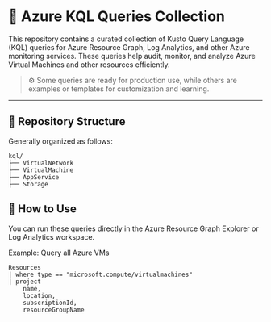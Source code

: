 # 💠 Azure KQL Queries Collection
This repository contains a curated collection of Kusto Query Language (KQL) queries for Azure Resource Graph, Log Analytics, and other Azure monitoring services. These queries help audit, monitor, and analyze Azure Virtual Machines and other resources efficiently.

> ⚙️ Some queries are ready for production use, while others are examples or templates for customization and learning.

---

## 📁 Repository Structure

Generally organized as follows:
```
kql/
├── VirtualNetwork
├── VirtualMachine
├── AppService
├── Storage
```

## 🚀 How to Use

You can run these queries directly in the Azure Resource Graph Explorer or Log Analytics workspace.

Example: Query all Azure VMs 

```
Resources
| where type == "microsoft.compute/virtualmachines"
| project 
    name, 
    location, 
    subscriptionId,
    resourceGroupName

```